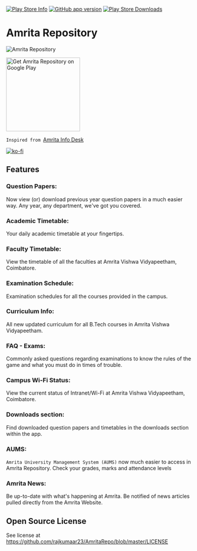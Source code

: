 [![Play Store Info](https://img.shields.io/badge/Play_Store-v2.2-36B0C1.svg?style=flat-square&v=2.8)](https://play.google.com/store/apps/details?id=in.co.rajkumaar.amritarepo) [![GitHub app version](https://img.shields.io/badge/GitHub-v2.8-yellow.svg?style=flat-square&v=2.8)](https://github.com/rajkumaar23/AmritaRepo) [![Play Store Downloads](https://img.shields.io/badge/Downloads-4.8k%20total-E04253.svg?style=flat-square)](https://play.google.com/store/apps/details?id=in.co.rajkumaar.amritarepo)

# Amrita Repository
![Amrita Repository](https://github.com/rajkumaar23/AmritaRepo/blob/master/banner.jpg?raw=true)

[<img src="https://play.google.com/intl/en_us/badges/images/apps/en-play-badge-border.png" width="200" alt="Get Amrita Repository on Google Play" />](https://play.google.com/store/apps/details?id=in.co.rajkumaar.amritarepo "Get Amrita Repository on Google Play")

`Inspired from `[Amrita Info Desk](https://github.com/niranjan94/amrita-info-desk)

[![ko-fi](https://az743702.vo.msecnd.net/cdn/kofi2.png?v=2)](http://ko-fi.com/rajkumaar23)

## Features

### Question Papers:
Now view (or) download previous year question papers in a much easier way. Any year, any department, we've got you covered.

### Academic Timetable:
Your daily academic timetable at your fingertips. 

### Faculty Timetable:
View the timetable of all the faculties at Amrita Vishwa Vidyapeetham, Coimbatore.

### Examination Schedule:
Examination schedules for all the courses provided in the campus.

### Curriculum Info:
All new updated curriculum for all B.Tech courses in Amrita Vishwa Vidyapeetham.

### FAQ - Exams:
Commonly asked questions regarding examinations to know the rules of the game and what you must do in times of trouble.

### Campus Wi-Fi Status:
View the current status of Intranet/Wi-Fi at Amrita Vishwa Vidyapeetham, Coimbatore.

### Downloads section:
Find downloaded question papers and timetables in the downloads section within the app.

### AUMS:
`Amrita University Management System (AUMS)` now much easier to access in Amrita Repository. Check your grades, marks and attendance levels

### Amrita News:
Be up-to-date with what's happening at Amrita. Be notified of news articles pulled directly from the Amrita Website.

## Open Source License

See license at https://github.com/rajkumaar23/AmritaRepo/blob/master/LICENSE
